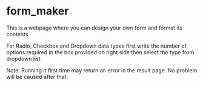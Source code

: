 # form_maker

This is a webpage where you can design your own form and format its contents

For Radio, Checkbox and Dropdown data types first write the number of options required in the box provided on right side then select the type from dropdown list

Note: Running it first time may return an error in the result page. No problem will be caused after that.